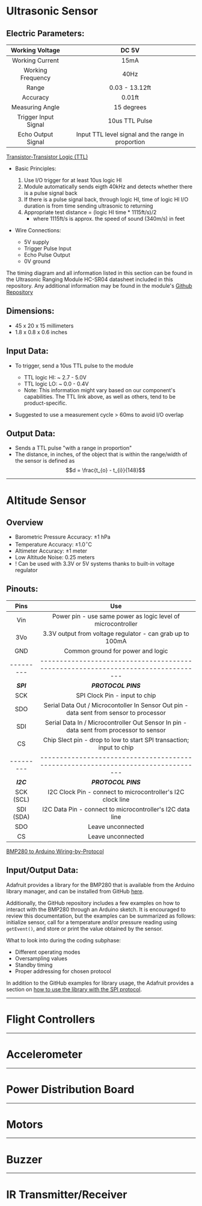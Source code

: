 # **Ultrasonic Sensor**
## Electric Parameters:

| Working Voltage | DC 5V |
| :---: | :---: |
| Working Current | 15mA |
| Working Frequency | 40Hz |
| Range | 0.03 - 13.12ft |
| Accuracy | 0.01ft|
| Measuring Angle | 15 degrees |
| Trigger Input Signal | 10us TTL Pulse |
| Echo Output Signal | Input TTL level signal and the range in proportion |

[Transistor-Transistor Logic (TTL)](https://meanwellpowersupplies.com/faq/what-is-a-ttl-signal/#:~:text=A%20TTL%20signal%2C%20Transistor%2DTransistor,5V%20is%20a%20high%20state.)

- Basic Principles:
  1. Use I/O trigger for at least 10us logic HI
  2. Module automatically sends eigth 40kHz and detects whether there is a pulse signal back
  3. If there is a pulse signal back, through logic HI, time of logic HI I/O duration is from time sending ultrasonic to returning
  4. Appropriate test distance = (logic HI time * 1115ft/s)/2
       - where 1115ft/s is approx. the speed of sound (340m/s) in feet
    
- Wire Connections:
    - 5V supply
    - Trigger Pulse Input
    - Echo Pulse Output
    - 0V ground

The timing diagram and all information listed in this section can be found in the Ultrasonic Ranging Module HC-SR04 datasheet included in this repository. Any additional information may be found in the module's [Github Repository](https://github.com/sparkfun/HC-SR04_UltrasonicSensor)


## Dimensions:
- 45 x 20 x 15 millimeters
- 1.8 x 0.8 x 0.6 inches

## Input Data:
- To trigger, send a 10us TTL pulse to the module
  - TTL logic HI:  ~ 2.7 - 5.0V
  - TTL logic LO: ~ 0.0 - 0.4V
  - Note: This information might vary based on our component's capabilities. The TTL link above, as well as others, tend to be product-specific.
 
- Suggested to use a measurement cycle > 60ms to avoid I/O overlap

## Output Data:
- Sends a TTL pulse "with a range in proportion"
- The distance, in inches, of the object that is within the range/width of the sensor is defined as $$d = \frac{t_{o} - t_{i}}{148}$$

***
# **Altitude Sensor**
## Overview
- Barometric Pressure Accuracy: $\pm 1$ hPa
- Temperature Accuracy: $\pm 1.0^\circ$C
- Altimeter Accuracy: $\pm 1$ meter
- Low Altitude Noise: $0.25$ meters
- ! Can be used with 3.3V or 5V systems thanks to built-in voltage regulator

## Pinouts:
| Pins | Use |
| :---: | :---: |
| Vin | Power pin - use same power as logic level of microcontroller |
| 3Vo | 3.3V output from voltage regulator - can grab up to 100mA |
| GND | Common ground for power and logic |
| --------- | --------------------------------------------------------------------------------- |
| ***SPI*** | ***PROTOCOL PINS*** |
| SCK | SPI Clock Pin - input to chip |
| SDO | Serial Data Out / Microcontoller In Sensor Out pin - data sent from sensor to processor |
| SDI | Serial Data In / Microcontroller Out Sensor In pin - data sent from processor to sensor |
| CS | Chip Slect pin - drop to low to start SPI transaction; input to chip |
| --------- | --------------------------------------------------------------------------------- |
| ***I2C*** | ***PROTOCOL PINS*** |
| SCK (SCL) | I2C Clock Pin - connect to microcontroller's I2C clock line |
| SDI (SDA) | I2C Data Pin - connect to microcontroller's I2C data line |
| SDO | Leave unconnected |
| CS | Leave unconnected |

[BMP280 to Arduino Wiring-by-Protocol](https://learn.adafruit.com/adafruit-bmp280-barometric-pressure-plus-temperature-sensor-breakout/arduino-test)

## Input/Output Data:

Adafruit provides a library for the BMP280 that is available from the Arduino library manager, and can be installed from GitHub [here](https://github.com/adafruit/Adafruit_BMP280_Library/tree/master).

Additionally, the GitHub repository includes a few examples on how to interact with the BMP280 through an Arduino sketch. It is encouraged to review this documentation, but the examples can be summarized as follows: initialize sensor, call for a temperature and/or pressure reading using `getEvent()`, and store or print the value obtained by the sensor. 

What to look into during the coding subphase: 
- Different operating modes
- Oversampling values
- Standby timing
- Proper addressing for chosen protocol

In addition to the GitHub examples for library usage, the Adafruit provides a section on [how to use the library with the SPI protocol](https://learn.adafruit.com/adafruit-bmp280-barometric-pressure-plus-temperature-sensor-breakout/arduino-test). 

***
# **Flight Controllers**

***
# **Accelerometer**

***
# **Power Distribution Board**

***
# **Motors**

***
# **Buzzer**

***
# **IR Transmitter/Receiver**

